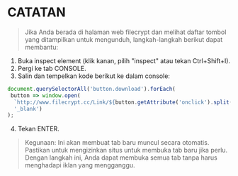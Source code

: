 # **CATATAN**
> Jika Anda berada di halaman web filecrypt dan melihat daftar tombol yang ditampilkan untuk mengunduh, langkah-langkah berikut dapat membantu:

1. Buka inspect element (klik kanan, pilih "inspect" atau tekan Ctrl+Shift+I).
2. Pergi ke tab CONSOLE.
3. Salin dan tempelkan kode berikut ke dalam console:
```javascript
document.querySelectorAll('button.download').forEach(
 button => window.open(
  `http://www.filecrypt.cc/Link/${button.getAttribute('onclick').split("'")[1]}.html`,
  '_blank')
);
```
4. Tekan ENTER.
> Kegunaan:
Ini akan membuat tab baru muncul secara otomatis. Pastikan untuk mengizinkan situs untuk membuka tab baru jika perlu.
Dengan langkah ini, Anda dapat membuka semua tab tanpa harus menghadapi iklan yang mengganggu.
